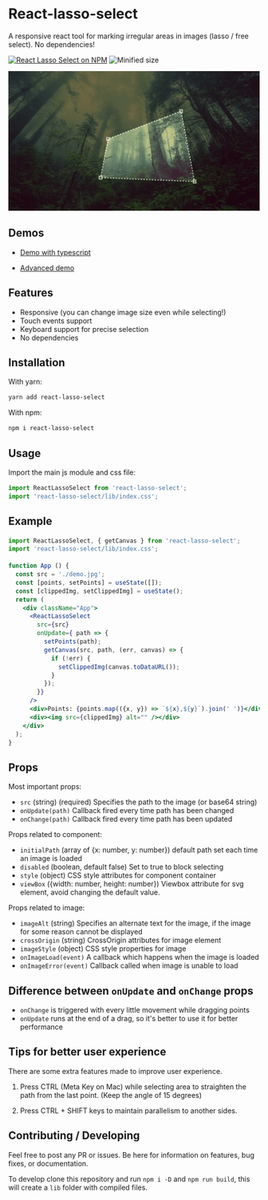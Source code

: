 # React-lasso-select

A responsive react tool for marking irregular areas in images (lasso / free select). No dependencies!

[![React Lasso Select on NPM](https://img.shields.io/npm/v/react-lasso-select.svg)](https://www.npmjs.com/package/react-lasso-select)
![Minified size](https://img.shields.io/bundlephobia/min/react-lasso-select)

![Preview](preview.jpg)

## Demos

- [Demo with typescript](https://codesandbox.io/s/react-lasso-select-demo-using-typescript-and-react-hooks-kddyt)

- [Advanced demo](https://codesandbox.io/s/react-lasso-select-advanced-demo-g0yn4?file=/src/App.tsx)

## Features

- Responsive (you can change image size even while selecting!)
- Touch events support
- Keyboard support for precise selection
- No dependencies

## Installation

With yarn:

```bash
yarn add react-lasso-select
```

With npm:

```bash
npm i react-lasso-select
```

## Usage

Import the main js module and css file:

```js
import ReactLassoSelect from 'react-lasso-select';
import 'react-lasso-select/lib/index.css';
```

## Example

```jsx
import ReactLassoSelect, { getCanvas } from 'react-lasso-select';
import 'react-lasso-select/lib/index.css';

function App () {
  const src = './demo.jpg';
  const [points, setPoints] = useState([]);
  const [clippedImg, setClippedImg] = useState();
  return (
    <div className="App">
      <ReactLassoSelect
        src={src}
        onUpdate={ path => {
          setPoints(path);
          getCanvas(src, path, (err, canvas) => {
            if (!err) {
              setClippedImg(canvas.toDataURL());
            }
          });
        }}
      />
      <div>Points: {points.map(({x, y}) => `${x},${y}`).join(' ')}</div>
      <div><img src={clippedImg} alt="" /></div>
    </div>
  );
}
```

## Props

Most important props:

- `src` (string) (required) Specifies the path to the image (or base64 string)
- `onUpdate(path)` Callback fired every time path has been changed
- `onChange(path)` Callback fired every time path has been updated

Props related to component:

- `initialPath` (array of {x: number, y: number}) default path set each time an image is loaded
- `disabled` (boolean, default false) Set to true to block selecting
- `style` (object) CSS style attributes for component container
- `viewBox` ({width: number, height: number}) Viewbox attribute for svg element, avoid changing the default value.

Props related to image:

- `imageAlt` (string) Specifies an alternate text for the image, if the image for some reason cannot be displayed
- `crossOrigin` (string) CrossOrigin attributes for image element
- `imageStyle` (object) CSS style properties for image
- `onImageLoad(event)` A callback which happens when the image is loaded
- `onImageError(event)` Callback called when image is unable to load

## Difference between `onUpdate` and `onChange` props

- `onChange` is triggered with every little movement while dragging points
- `onUpdate` runs at the end of a drag, so it's better to use it for better performance

## Tips for better user experience

There are some extra features made to improve user experience.

1. Press CTRL (Meta Key on Mac) while selecting area to straighten the path from the last point. (Keep the angle of 15 degrees)

2. Press CTRL + SHIFT keys to maintain parallelism to another sides.

## Contributing / Developing

Feel free to post any PR or issues. Be here for information on features, bug fixes, or documentation.

To develop clone this repository and run `npm i -D` and `npm run build`, this will create a `lib` folder with compiled files.
